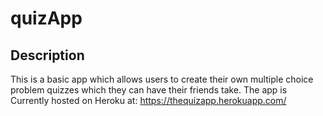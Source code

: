# quizApp

## Description

This is a basic app which allows users to create their own multiple choice problem quizzes which they can have their friends take.
The app is Currently hosted on Heroku at: https://thequizapp.herokuapp.com/
